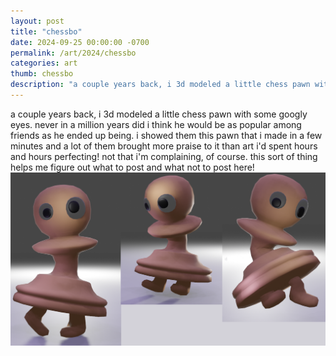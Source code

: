 ```yaml
---
layout: post
title: "chessbo"
date: 2024-09-25 00:00:00 -0700
permalink: /art/2024/chessbo
categories: art
thumb: chessbo
description: "a couple years back, i 3d modeled a little chess pawn with some googly eyes. never in a million years did i think he would be as popular among friends as he ended up being."
---
```

a couple years back, i 3d modeled a little chess pawn with some googly eyes. never in a million years did i think he would be as popular among friends as he ended up being. i showed them this pawn that i made in a few minutes and a lot of them brought more praise to it than art i'd spent hours and hours perfecting! not that i'm complaining, of course. this sort of thing helps me figure out what to post and what not to post here!
![chessbo](/img/art/chessbo.png)